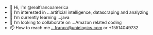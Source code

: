 - 👋 Hi, I’m @realfrancoamerica
- 👀 I’m interested in ...artificial intelligence, datascraping and analyzing
- 🌱 I’m currently learning ...java
- 💞️ I’m looking to collaborate on ...Amazon related coding
- 📫 How to reach me ...franco@unielogics.com or +15514049732

<!---
francojj6/francojj6 is a ✨ special ✨ repository because its `README.md` (this file) appears on your GitHub profile.
You can click the Preview link to take a look at your changes.
--->

